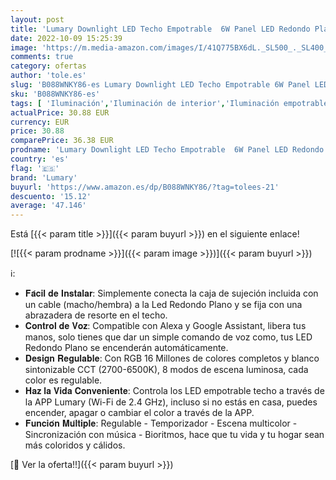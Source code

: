```yaml
---
layout: post
title: 'Lumary Downlight LED Techo Empotrable  6W Panel LED Redondo Plano  2700K-6500K  Compatible con Alexa & Google Home  12 x 2 cm  2 Pack'
date: 2022-10-09 15:25:39
image: 'https://m.media-amazon.com/images/I/41Q775BX6dL._SL500_._SL400_.jpg'
comments: true
category: ofertas
author: 'tole.es'
slug: 'B088WNKY86-es Lumary Downlight LED Techo Empotrable 6W Panel LED Redondo...'
sku: 'B088WNKY86-es'
tags: [ 'Iluminación','Iluminación de interior','Iluminación empotrable de interior','alexa','google','home','lumary','🇪🇸', ]
actualPrice: 30.88 EUR
currency: EUR
price: 30.88
comparePrice: 36.38 EUR
prodname: 'Lumary Downlight LED Techo Empotrable  6W Panel LED Redondo Plano  2700K-6500K  Compatible con Alexa & Google Home  12 x 2 cm  2 Pack'
country: 'es'
flag: '🇪🇸'
brand: 'Lumary'
buyurl: 'https://www.amazon.es/dp/B088WNKY86/?tag=tolees-21'
descuento: '15.12'
average: '47.146'
---
```


Está [{{< param title >}}]({{< param buyurl >}}) en el siguiente enlace!

[![{{< param prodname >}}]({{< param image >}})]({{< param buyurl >}})

ℹ️:

- 𝐅𝐚́𝐜𝐢𝐥 𝐝𝐞 𝐈𝐧𝐬𝐭𝐚𝐥𝐚𝐫: Simplemente conecta la caja de sujeción incluida con un cable (macho/hembra) a la Led Redondo Plano y se fija con una abrazadera de resorte en el techo.
- 𝐂𝐨𝐧𝐭𝐫𝐨𝐥 𝐝𝐞 𝐕𝐨𝐳: Compatible con Alexa y Google Assistant, libera tus manos, solo tienes que dar un simple comando de voz como, tus LED Redondo Plano se encenderán automáticamente.
- 𝐃𝐞𝐬𝐢𝐠𝐧 𝐑𝐞𝐠𝐮𝐥𝐚𝐛𝐥𝐞: Con RGB 16 Millones de colores completos y blanco sintonizable CCT (2700-6500K), 8 modos de escena luminosa, cada color es regulable.
- 𝐇𝐚𝐳 𝐥𝐚 𝐕𝐢𝐝𝐚 𝐂𝐨𝐧𝐯𝐞𝐧𝐢𝐞𝐧𝐭𝐞: Controla los LED empotrable techo a través de la APP Lumary (Wi-Fi de 2.4 GHz), incluso si no estás en casa, puedes encender, apagar o cambiar el color a través de la APP.
- 𝐅𝐮𝐧𝐜𝐢𝐨́𝐧 𝐌𝐮́𝐥𝐭𝐢𝐩𝐥𝐞: Regulable - Temporizador - Escena multicolor - Sincronización con música - Bioritmos, hace que tu vida y tu hogar sean más coloridos y cálidos.

[🛒 Ver la oferta!!]({{< param buyurl >}})
